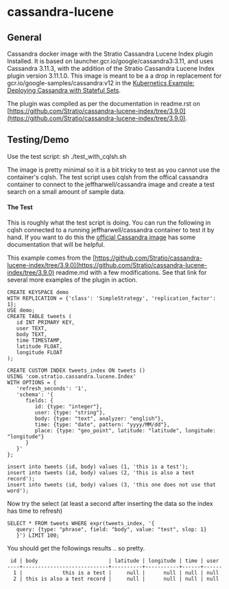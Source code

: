 # cassandra-lucene 

## General

Cassandra docker image with the Stratio Cassandra Lucene Index plugin Installed. It is based on launcher.gcr.io/google/cassandra3:3.11, and uses Cassandra 3.11.3, with the addition of the Stratio Cassandra Lucene Index plugin version 3.11.1.0. This image is meant to be a a drop in replacement for gcr.io/google-samples/cassandra:v12 in the [Kubernetics Example: Deploying Cassandra with Stateful Sets](https://kubernetes.io/docs/tutorials/stateful-application/cassandra/).

The plugin was compiled as per the documentation in readme.rst on [https://github.com/Stratio/cassandra-lucene-index/tree/3.9.0](https://github.com/Stratio/cassandra-lucene-index/tree/3.9.0). 

## Testing/Demo

Use the test script: sh ./test_with_cqlsh.sh

The image is pretty minimal so it is a bit tricky to test as you cannot use the container's cqlsh. The test script uses cqlsh from the offical cassandra container to connect to the jeffharwell/cassandra image and create a test search on a small amount of sample data.

#### The Test

This is roughly what the test script is doing. You can run the following in cqlsh connected to a running jeffharwell/cassandra container to test it by hand. If you want to do this the [official Cassandra image](https://hub.docker.com/r/_/cassandra/) has some documentation that will be helpful.

This example comes from the [https://github.com/Stratio/cassandra-lucene-index/tree/3.9.0](https://github.com/Stratio/cassandra-lucene-index/tree/3.9.0) readme.md with a few modifications. See that link for several more examples of the plugin in action.

    CREATE KEYSPACE demo
    WITH REPLICATION = {'class': 'SimpleStrategy', 'replication_factor': 1};
    USE demo;
    CREATE TABLE tweets (
       id INT PRIMARY KEY,
       user TEXT,
       body TEXT,
       time TIMESTAMP,
       latitude FLOAT,
       longitude FLOAT
    );
    
    CREATE CUSTOM INDEX tweets_index ON tweets ()
    USING 'com.stratio.cassandra.lucene.Index'
    WITH OPTIONS = {
       'refresh_seconds': '1',
       'schema': '{
          fields: {
             id: {type: "integer"},
             user: {type: "string"},
             body: {type: "text", analyzer: "english"},
             time: {type: "date", pattern: "yyyy/MM/dd"},
             place: {type: "geo_point", latitude: "latitude", longitude: "longitude"}
          }
       }'
    };
    
    insert into tweets (id, body) values (1, 'this is a test');
    insert into tweets (id, body) values (2, 'this is also a test record');
    insert into tweets (id, body) values (3, 'this one does not use that word');

Now try the select (at least a second after inserting the data so the index has time to refresh)

    SELECT * FROM tweets WHERE expr(tweets_index, '{
       query: {type: "phrase", field: "body", value: "test", slop: 1}
       }') LIMIT 100;

You should get the followings results .. so pretty.

     id | body                       | latitude | longitude | time | user
    ----+----------------------------+----------+-----------+------+------
      1 |             this is a test |     null |      null | null | null
      2 | this is also a test record |     null |      null | null | null

